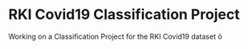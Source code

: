 # RKI Covid19 Classification Project
Working on a Classification Project for the RKI Covid19 dataset
ö
